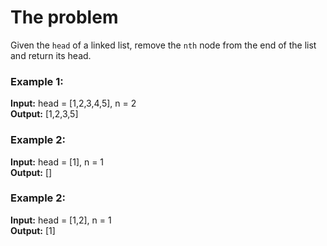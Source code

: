 # The problem

Given the `head` of a linked list, remove the `nth` node from the end of the list and return its head.

### Example 1:

**Input:** head = [1,2,3,4,5], n = 2  
**Output:** [1,2,3,5]

### Example 2:

**Input:** head = [1], n = 1  
**Output:** []

### Example 2:

**Input:** head = [1,2], n = 1  
**Output:** [1]
